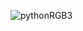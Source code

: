 ![pythonRGB3](https://user-images.githubusercontent.com/85651960/235048916-a5f8a764-aa5a-4c4f-b2b4-86f1828e7f30.png)
